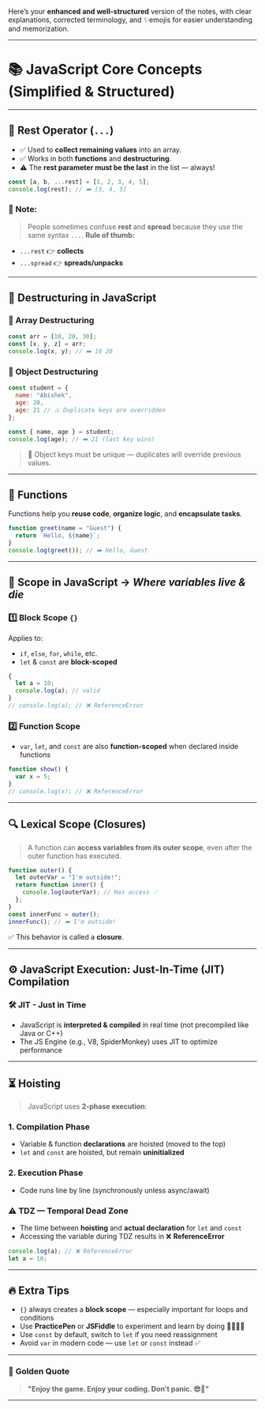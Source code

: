 Here’s your **enhanced and well-structured** version of the notes, with clear explanations, corrected terminology, and ✨emojis for easier understanding and memorization.

---

# 📚 JavaScript Core Concepts (Simplified & Structured)

---

## 🧯 **Rest Operator (`...`)**

* ✅ Used to **collect remaining values** into an array.
* ✅ Works in both **functions** and **destructuring**.
* ⚠️ The **rest parameter must be the last** in the list — always!

```js
const [a, b, ...rest] = [1, 2, 3, 4, 5];
console.log(rest); // ➡️ [3, 4, 5]
```

### 🧠 Note:

> People sometimes confuse **rest** and **spread** because they use the same syntax `...`.
> **Rule of thumb:**

* `...rest` 👉 **collects**
* `...spread` 👉 **spreads/unpacks**

---

## 🧱 **Destructuring in JavaScript**

### 📍 Array Destructuring

```js
const arr = [10, 20, 30];
const [x, y, z] = arr;
console.log(x, y); // ➡️ 10 20
```

### 📍 Object Destructuring

```js
const student = {
  name: "Abishek",
  age: 20,
  age: 21 // ⚠️ Duplicate keys are overridden
};

const { name, age } = student;
console.log(age); // ➡️ 21 (last key wins)
```

> 🚨 Object keys must be unique — duplicates will override previous values.

---

## 🧩 **Functions**

Functions help you **reuse code**, **organize logic**, and **encapsulate tasks**.

```js
function greet(name = "Guest") {
  return `Hello, ${name}`;
}
console.log(greet()); // ➡️ Hello, Guest
```

---

## 🧠 **Scope in JavaScript** → *Where variables live & die*

### 1️⃣ **Block Scope** `{}`

Applies to:

* `if`, `else`, `for`, `while`, etc.
* `let` & `const` are **block-scoped**

```js
{
  let a = 10;
  console.log(a); // valid
}
// console.log(a); // ❌ ReferenceError
```

### 2️⃣ **Function Scope**

* `var`, `let`, and `const` are also **function-scoped** when declared inside functions

```js
function show() {
  var x = 5;
}
// console.log(x); // ❌ ReferenceError
```

---

## 🔍 **Lexical Scope (Closures)**

> A function can **access variables from its outer scope**, even after the outer function has executed.

```js
function outer() {
  let outerVar = "I'm outside!";
  return function inner() {
    console.log(outerVar); // Has access ✅
  };
}
const innerFunc = outer();
innerFunc(); // ➡️ I'm outside!
```

✅ This behavior is called a **closure**.

---

## ⚙️ **JavaScript Execution: Just-In-Time (JIT) Compilation**

### 🛠️ JIT - Just in Time

* JavaScript is **interpreted & compiled** in real time (not precompiled like Java or C++)
* The JS Engine (e.g., V8, SpiderMonkey) uses JIT to optimize performance

---

## ⏳ **Hoisting**

> JavaScript uses **2-phase execution**:

### 1. **Compilation Phase**

* Variable & function **declarations** are hoisted (moved to the top)
* `let` and `const` are hoisted, but remain **uninitialized**

### 2. **Execution Phase**

* Code runs line by line (synchronously unless async/await)

### ⚠️ TDZ — Temporal Dead Zone

* The time between **hoisting** and **actual declaration** for `let` and `const`
* Accessing the variable during TDZ results in ❌ **ReferenceError**

```js
console.log(a); // ❌ ReferenceError
let a = 10;
```

---

## 🔥 Extra Tips

* `{}` always creates a **block scope** — especially important for loops and conditions
* Use **PracticePen** or **JSFiddle** to experiment and learn by doing 👨‍💻👩‍💻
* Use `const` by default, switch to `let` if you need reassignment
* Avoid `var` in modern code — use `let` or `const` instead ✅

---

### 🎯 **Golden Quote**

> **"Enjoy the game. Enjoy your coding. Don't panic. 😎🚀"**

---
